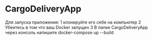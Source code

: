 # CargoDeliveryApp
Для запуска приложения:
1 клонируйте его себе на компьютер
2 Убеитесь в том что ваш Docker запущен
3 В папке CargoDeliveryApp через консоль напишите docker-compose up --build

